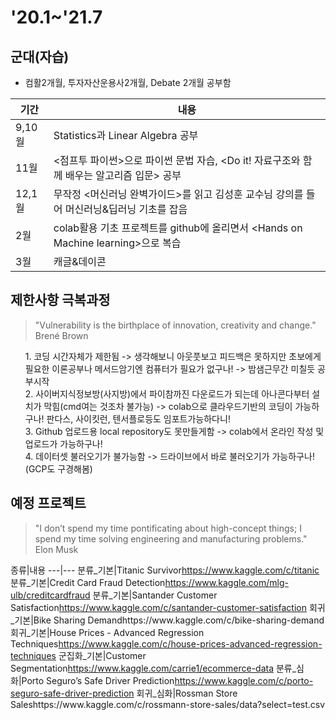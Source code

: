 <h1 id='20.1~'21.7>'20.1~'21.7</h1>
<h2 id="군대자습">군대(자습)</h2>
<ul>
<li>컴활2개월, 투자자산운용사2개월, Debate 2개월 공부함</li>
</ul>

<table>
<thead>
<tr>
<th>기간</th>
<th>내용</th>
</tr>
</thead>
<tbody>
<tr>
<td>9,10월</td>
<td>Statistics과 Linear Algebra 공부</td>
</tr>
<tr>
<td>11월</td>
<td>&lt;점프투 파이썬&gt;으로 파이썬 문법 자습, &lt;Do it! 자료구조와 함께 배우는 알고리즘 입문&gt; 공부</td>
</tr>
<tr>
<td>12,1월</td>
<td>무작정 &lt;머신러닝 완벽가이드&gt;를 읽고 김성훈 교수님 강의를 들어 머신러닝&딥러닝 기초를 잡음</td>
</tr>
<tr>
<td>2월</td>
<td>colab활용 기초 프로젝트를 github에 올리면서 &lt;Hands on Machine learning&gt;으로 복습</td>
</tr>
<tr>
<td>3월</td>
<td>캐글&데이콘 </td>
</tr>
</tbody>
</table><h2 id="제한사항-극복과정">제한사항 극복과정</h2>
<blockquote>
<p>"Vulnerability is the birthplace of innovation, creativity and change."<br> Brené Brown</p>
</blockquote>
<ul>
1. 코딩 시간자체가 제한됨 -&gt; 생각해보니 아웃풋보고 피드백은 못하지만 초보에게 필요한 이론공부나 메서드암기엔 컴퓨터가 필요가 없구나!  -&gt; 밤샘근무간 미칠듯 공부시작<br>
2. 사이버지식정보방(사지방)에서 파이참까진 다운로드가 되는데 아나콘다부터 설치가 막힘(cmd여는 것조차 불가능) -&gt; colab으로 클라우드기반의 코딩이 가능하구나! 판다스, 사이킷런, 텐서플로등도 임포트가능하다니!<br>
3. Github 업로드용 local repository도 못만들게함 -&gt; colab에서 온라인 작성 및 업로드가 가능하구나!<br>
4. 데이터셋 불러오기가 불가능함 -> 드라이브에서 바로 불러오기가 가능하구나!(GCP도 구경해봄)<br>
</ul>
<h2 id="예정-프로젝트">예정 프로젝트</h2>
<blockquote>
<p>"I don’t spend my time pontificating about high-concept things; I spend my time solving engineering and manufacturing problems." <br>Elon Musk<p>
</blockquote>
종류|내용
---|---
분류_기본|Titanic Survivor<a href="https://www.kaggle.com/c/titanic">https://www.kaggle.com/c/titanic</a>
분류_기본|Credit Card Fraud Detection<a href="https://www.kaggle.com/mlg-ulb/creditcardfraud">https://www.kaggle.com/mlg-ulb/creditcardfraud</a>
분류_기본|Santander Customer Satisfaction<a href="https://www.kaggle.com/c/santander-customer-satisfaction">https://www.kaggle.com/c/santander-customer-satisfaction</a>
회귀_기본|Bike Sharing Demandhttps://www.kaggle.com/c/bike-sharing-demand
회귀_기본|House Prices - Advanced Regression Techniques<a href="https://www.kaggle.com/c/house-prices-advanced-regression-techniques">https://www.kaggle.com/c/house-prices-advanced-regression-techniques</a>
군집화_기본|Customer Segmentation<a href="https://www.kaggle.com/carrie1/ecommerce-data">https://www.kaggle.com/carrie1/ecommerce-data</a>
분류_심화|Porto Seguro’s Safe Driver Prediction<a href="https://www.kaggle.com/c/porto-seguro-safe-driver-prediction">https://www.kaggle.com/c/porto-seguro-safe-driver-prediction</a>
회귀_심화|Rossman Store Saleshttps://www.kaggle.com/c/rossmann-store-sales/data?select=test.csv
</ol>

